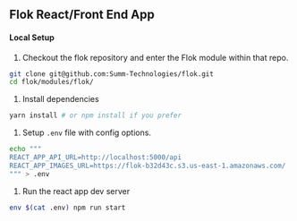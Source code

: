## Flok React/Front End App

#### Local Setup
1. Checkout the flok repository and enter the Flok module within that repo.

```bash
git clone git@github.com:Summ-Technologies/flok.git
cd flok/modules/flok/
```

1. Install dependencies

```bash
yarn install # or npm install if you prefer
```

1. Setup `.env` file with config options.

```bash
echo """
REACT_APP_API_URL=http://localhost:5000/api
REACT_APP_IMAGES_URL=https://flok-b32d43c.s3.us-east-1.amazonaws.com/
""" > .env
```

1. Run the react app dev server

```bash
env $(cat .env) npm run start
```